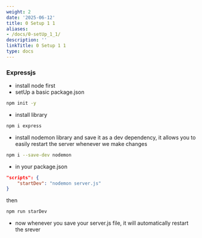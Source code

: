 ```yaml
---
weight: 2
date: '2025-06-12'
title: 0 Setup 1 1
aliases:
- /docs/0-setUp_1_1/
description: ''
linkTitle: 0 Setup 1 1
type: docs
---
```


### Expressjs
- install node first
- setUp a basic package.json
```bash
npm init -y
```
- install library
```bash
npm i express
```
- install nodemon library and save it as a dev dependency, it allows you to easily restart the server whenever we make changes
```bash
npm i --save-dev nodemon
```
- in your package.json
```json
"scripts": {
    "startDev": "nodemon server.js"
}
```
then
```bash
npm run starDev
```
- now whenever you save your server.js file, it will automatically restart the srever
